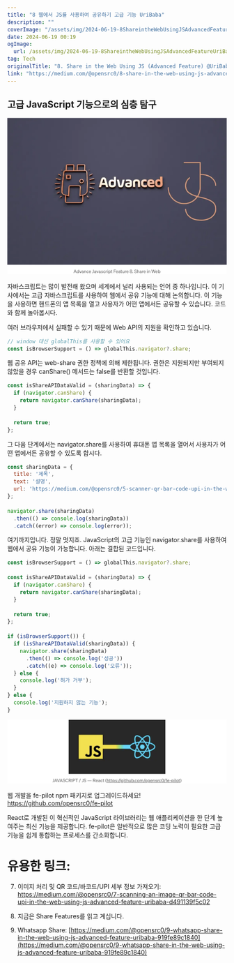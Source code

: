 ```yaml
---
title: "8 웹에서 JS를 사용하여 공유하기 고급 기능 UriBaba"
description: ""
coverImage: "/assets/img/2024-06-19-8ShareintheWebUsingJSAdvancedFeatureUriBaba_0.png"
date: 2024-06-19 00:19
ogImage: 
  url: /assets/img/2024-06-19-8ShareintheWebUsingJSAdvancedFeatureUriBaba_0.png
tag: Tech
originalTitle: "8. Share in the Web Using JS (Advanced Feature) @UriBaba"
link: "https://medium.com/@opensrc0/8-share-in-the-web-using-js-advanced-feature-uribaba-4bd0c7a1b210"
---
```



## 고급 JavaScript 기능으로의 심층 탐구

![이미지](/assets/img/2024-06-19-8ShareintheWebUsingJSAdvancedFeatureUriBaba_0.png)

자바스크립트는 많이 발전해 왔으며 세계에서 널리 사용되는 언어 중 하나입니다. 이 기사에서는 고급 자바스크립트를 사용하여 웹에서 공유 기능에 대해 논의합니다. 이 기능을 사용하면 핸드폰의 앱 목록을 열고 사용자가 어떤 앱에서든 공유할 수 있습니다. 코드와 함께 놀아봅시다.

여러 브라우저에서 실패할 수 있기 때문에 Web API의 지원을 확인하고 있습니다.

<div class="content-ad"></div>

```js
// window 대신 globalThis를 사용할 수 있어요
const isBrowserSupport = () => globalThis.navigator?.share;
```

웹 공유 API는 web-share 권한 정책에 의해 제한됩니다. 권한은 지원되지만 부여되지 않았을 경우 canShare() 메서드는 false를 반환할 것입니다.

```js
const isShareAPIDataValid = (sharingData) => {
  if (navigator.canShare) {
    return navigator.canShare(sharingData);
  }
  
  return true;
};
```

그 다음 단계에서는 navigator.share를 사용하여 휴대폰 앱 목록을 열어서 사용자가 어떤 앱에서든 공유할 수 있도록 합시다.

<div class="content-ad"></div>

```js
const sharingData = { 
  title: '제목', 
  text: '설명', 
  url: 'https://medium.com/@opensrc0/5-scanner-qr-bar-code-upi-in-the-web-using-js-advanced-feature-uribaba-8407f08ddefd' 
};

navigator.share(sharingData)
  .then(() => console.log(sharingData))
  .catch((error) => console.log(error));
```

여기까지입니다. 정말 멋지죠. JavaScript의 고급 기능인 navigator.share를 사용하여 웹에서 공유 기능이 가능합니다. 아래는 결합된 코드입니다.

```js
const isBrowserSupport = () => globalThis.navigator?.share;

const isShareAPIDataValid = (sharingData) => {
  if (navigator.canShare) {
    return navigator.canShare(sharingData);
  }
  
  return true;
};

if (isBrowserSupport()) {
  if (isShareAPIDataValid(sharingData)) {
    navigator.share(sharingData)
      .then(() => console.log('성공'))
      .catch((e) => console.log('오류'));
  } else {
    console.log('허가 거부');
  }
} else {
  console.log('지원하지 않는 기능');
}
```

![이미지](/assets/img/2024-06-19-8ShareintheWebUsingJSAdvancedFeatureUriBaba_1.png)


<div class="content-ad"></div>

웹 개발을 fe-pilot npm 패키지로 업그레이드하세요! https://github.com/opensrc0/fe-pilot

React로 개발된 이 혁신적인 JavaScript 라이브러리는 웹 애플리케이션을 한 단계 높여주는 최신 기능을 제공합니다. fe-pilot은 일반적으로 많은 코딩 노력이 필요한 고급 기능을 쉽게 통합하는 프로세스를 간소화합니다.

# 유용한 링크:

7. 이미지 처리 및 QR 코드/바코드/UPI 세부 정보 가져오기: https://medium.com/@opensrc0/7-scanning-an-image-qr-bar-code-upi-in-the-web-using-js-advanced-feature-uribaba-d491139f5c02

<div class="content-ad"></div>

8. 지금은 Share Features를 읽고 계십니다.

9. Whatsapp Share: [https://medium.com/@opensrc0/9-whatsapp-share-in-the-web-using-js-advanced-feature-uribaba-919fe89c1840](https://medium.com/@opensrc0/9-whatsapp-share-in-the-web-using-js-advanced-feature-uribaba-919fe89c1840)